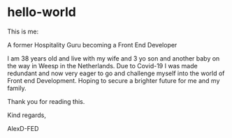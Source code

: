 # hello-world
This is me:

A former Hospitality Guru becoming a Front End Developer

I am 38 years old and live with my wife and 3 yo son and another baby on the way in Weesp in the Netherlands.
Due to Covid-19 I was made redundant and now very eager to go and challenge myself into the world of Front end Development.
Hoping to secure a brighter future for me and my family. 

Thank you for reading this.

Kind regards,

AlexD-FED

